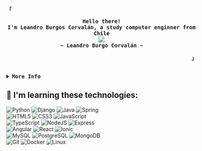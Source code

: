 <div align="justify">

<!-- Profile -->
<p align="left"><strong><samp>「</samp></strong></p>
  <p align="center">
    <samp>
      <b>
        Hello there!
      <br>
        I'm Leandro Burgos Corvalán, a study computer enginner from Chile
      </b>
      <br>
        <image src="https://readme-typing-svg.herokuapp.com/?font=Iosevka&size=16&color=6791c9&center=true&width=410&height=45&lines=Programador+|+Ingeniero%20en%20inform%C3%A1tica">
      <br>
      <b>
        ~ Leandro Burgo Corvalán ~
      </b>
    </samp>
  </p>
<p align="right"><strong><samp>」</samp></strong></p>

<br>

<details>
<summary><samp><b>More Info</b></samp></summary>

<h2></h2><br>

<!-- Contact Me -->
<p align="center">
  <samp>
    [<a href="mailto:lea.burgoscorv@gmail.com">My E-mail</a>]
  </samp>
</p>

<h2></h2><br>
  
 <!-- Profile Views Badge -->
<p align="center">
  <samp>
  <a href="#--------">
    <img src="https://komarev.com/ghpvc/?username=lennardscript&label=Profile+Views&color=grey" alt="Profile views"/> 
  </a>
  </samp>
</p>
  
 </div>

## 👾 I'm learning these technologies:

![Python](https://img.shields.io/badge/Python-3776AB?style=for-the-badge&logo=python&logoColor=white&labelColor=101010)
![Django](https://img.shields.io/badge/Django-092E20?style=for-the-badge&logo=django&logoColor=white&labelColor=101010)
![Java](https://img.shields.io/badge/Java-FF7800?style=for-the-badge&logo=java&logoColor=white&labelColor=101010)
![Spring](https://img.shields.io/badge/Spring-6DB33F?style=for-the-badge&logo=spring&logoColor=white&labelColor=101010)
</br>
![HTML5](https://img.shields.io/badge/HTML5-E34F26?style=for-the-badge&logo=html5&logoColor=white&labelColor=101010)
![CSS3](https://img.shields.io/badge/CSS3-1572B6?style=for-the-badge&logo=css3&logoColor=white&labelColor=101010)
![JavaScript](https://img.shields.io/badge/JavaScript-F7DF1E?style=for-the-badge&logo=javascript&logoColor=white&labelColor=101010)
</br>
![TypeScript](https://img.shields.io/badge/TypeScript-3178C6?style=for-the-badge&logo=typescript&logoColor=white&labelColor=101010)
![NodeJS](https://img.shields.io/badge/NodeJS-339933?style=for-the-badge&logo=node.js&logoColor=white&labelColor=101010)
![Express](https://img.shields.io/badge/Express-000000?style=for-the-badge&logo=express&logoColor=white&labelColor=101010)
</br>
![Angular](https://img.shields.io/badge/Angular-DD0031?style=for-the-badge&logo=angular&logoColor=white&labelColor=101010)
![React](https://img.shields.io/badge/React-61DAFB?style=for-the-badge&logo=react&logoColor=white&labelColor=101010)
![Ionic](https://img.shields.io/badge/Ionic-3880FF?style=for-the-badge&logo=ionic&logoColor=white&labelColor=101010)
</br>
![MySQL](https://img.shields.io/badge/MySQL-4479A1?style=for-the-badge&logo=mysql&logoColor=white&labelColor=101010)
![PostgreSQL](https://img.shields.io/badge/PostgreSQL-4169E1?style=for-the-badge&logo=postgresql&logoColor=white&labelColor=101010)
![MongoDB](https://img.shields.io/badge/MongoDB-47A248?style=for-the-badge&logo=mongodb&logoColor=white&labelColor=101010)
</br>
![Git](https://img.shields.io/badge/Git-F05032?style=for-the-badge&logo=git&logoColor=white&labelColor=101010)
![Docker](https://img.shields.io/badge/Docker-2496ED?style=for-the-badge&logo=docker&logoColor=white&labelColor=101010)
![Linux](https://img.shields.io/badge/Linux-FCC624?style=for-the-badge&logo=linux&logoColor=white&labelColor=101010)
